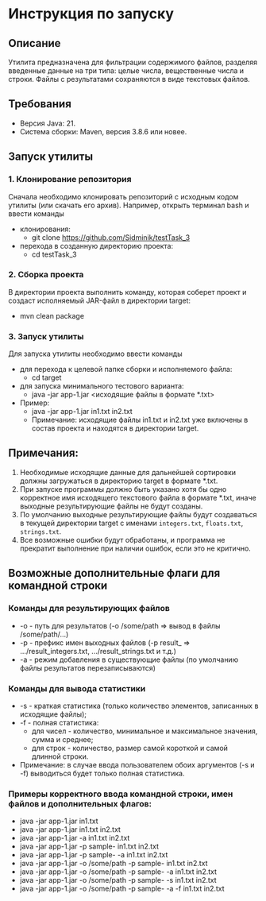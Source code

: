 # Инструкция по запуску

## Описание
Утилита предназначена для фильтрации содержимого файлов, разделяя введенные данные на три типа: 
целые числа, вещественные числа и строки. Файлы с результатами сохраняются в виде текстовых файлов.

## Требования
- Версия Java: 21.
- Система сборки: Maven, версия 3.8.6 или новее.
  
## Запуск утилиты
### 1. Клонирование репозитория
Сначала необходимо клонировать репозиторий с исходным кодом утилиты (или скачать его архив). 
Например, открыть терминал bash и ввести команды
- клонирования:
	- git clone https://github.com/Sidminik/testTask_3
- перехода в созданную директорию проекта:
	- cd testTask_3
  
### 2. Сборка проекта
В директории проекта выполнить команду, которая соберет проект и создаст исполняемый JAR-файл в директории target:
- mvn clean package

### 3. Запуск утилиты
Для запуска утилиты необходимо ввести команды
- для перехода к целевой папке сборки и исполняемого файла:
	- cd target
- для запуска минимального тестового варианта:
	- java -jar app-1.jar <исходящие файлы в формате *.txt>
- Пример:
	- java -jar app-1.jar in1.txt in2.txt 
	- Примечание: исходящие файлы in1.txt и in2.txt уже включены в состав проекта и находятся в директории target.

## Примечания:
1. Необходимые исходящие данные для дальнейшей сортировки должны загружаться в директорию target в формате *.txt.
2. При запуске программы должно быть указано хотя бы одно корректное имя исходящего текстового файла в формате *.txt,
иначе выходные результирующие файлы не будут созданы.
3. По умолчанию выходные результирующие файлы будут создаваться в текущей директории target с именами 
`integers.txt`, `floats.txt`, `strings.txt`.
4. Все возможные ошибки будут обработаны, и программа не прекратит выполнение при наличии ошибок, 
если это не критично.

## Возможные дополнительные флаги для командной строки
### Команды для результирующих файлов
- -o - путь для результатов (-o /some/path => вывод в файлы /some/path/...)
- -p - префикс имен выходных файлов (-p result_ => .../result_integers.txt, .../result_strings.txt и т.д.)
- -a - режим добавления в существующие файлы (по умолчанию файлы результатов перезаписываются)

### Команды для вывода статистики
- -s - краткая статистика (только количество элементов, записанных в исходящие файлы);
- -f - полная статистика:
	- для чисел - количество, минимальное и максимальное значения, сумма и среднее;
	- для строк - количество, размер самой короткой и самой длинной строки.
- Примечание: в случае ввода пользователем обоих аргументов (-s и -f) выводиться будет только полная статистика.

### Примеры корректного ввода командной строки, имен файлов и дополнительных флагов:
- java -jar app-1.jar in1.txt
- java -jar app-1.jar in1.txt in2.txt
- java -jar app-1.jar -a in1.txt in2.txt
- java -jar app-1.jar -p sample- in1.txt in2.txt
- java -jar app-1.jar -p sample- -a in1.txt in2.txt
- java -jar app-1.jar -o /some/path -p sample- in1.txt in2.txt
- java -jar app-1.jar -o /some/path -p sample- -a in1.txt in2.txt
- java -jar app-1.jar -o /some/path -p sample- -s in1.txt in2.txt
- java -jar app-1.jar -o /some/path -p sample- -a -f in1.txt in2.txt
